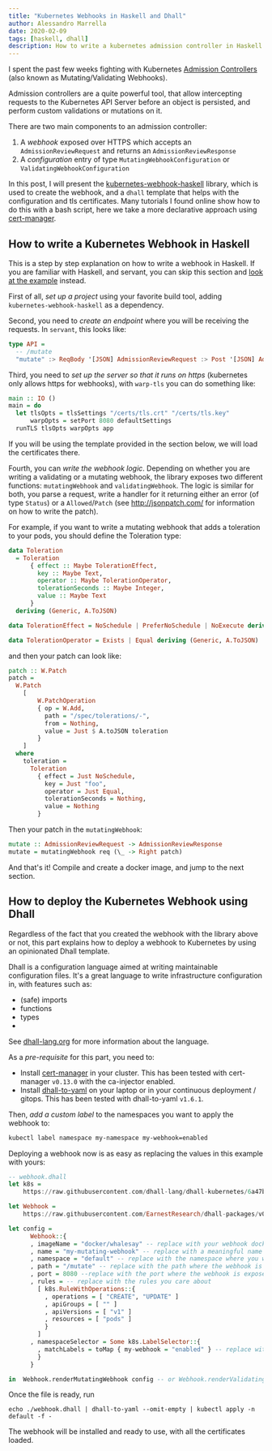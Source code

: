 ```yaml
---
title: "Kubernetes Webhooks in Haskell and Dhall"
author: Alessandro Marrella
date: 2020-02-09
tags: [haskell, dhall]
description: How to write a kubernetes admission controller in Haskell
---
```


I spent the past few weeks fighting with Kubernetes [Admission Controllers](https://kubernetes.io/docs/reference/access-authn-authz/admission-controllers/) (also known as Mutating/Validating Webhooks). 

Admission controllers are a quite powerful tool, that allow intercepting requests to the Kubernetes API Server before an object is persisted, and perform custom validations or mutations on it. 

There are two main components to an admission controller:
1. A *webhook* exposed over HTTPS which accepts an `AdmissionReviewRequest` and returns an `AdmissionReviewResponse`
2. A *configuration* entry of type `MutatingWebhookConfiguration` or `ValidatingWebhookConfiguration`

In this post, I will present the [kubernetes-webhook-haskell](https://hackage.haskell.org/package/kubernetes-webhook-haskell) library, which is used to create the webhook, and a `dhall` template that helps with the configuration and tls certificates. Many tutorials I found online show how to do this with a bash script, here we take a more declarative approach using [cert-manager](https://cert-manager.io). 

## How to write a Kubernetes Webhook in Haskell
This is a step by step explanation on how to write a webhook in Haskell. If you are familiar with Haskell, and servant, you can skip this section and [look at the example](https://github.com/EarnestResearch/kubernetes-webhook-haskell#kubernetes-webhook-haskell) instead.

First of all, *set up a project* using your favorite build tool, adding `kubernetes-webhook-haskell` as a dependency.

Second, you need to *create an endpoint* where you will be receiving the requests. In `servant`, this looks like:
```haskell
type API =
  -- /mutate
  "mutate" :> ReqBody '[JSON] AdmissionReviewRequest :> Post '[JSON] AdmissionReviewResponse
```

Third, you need to *set up the server so that it runs on https* (kubernetes only allows https for webhooks), with `warp-tls` you can do something like:

```haskell
main :: IO ()
main = do
  let tlsOpts = tlsSettings "/certs/tls.crt" "/certs/tls.key"
      warpOpts = setPort 8080 defaultSettings
  runTLS tlsOpts warpOpts app
```
If you will be using the template provided in the section below, we will load the certificates there.

Fourth, you can *write the webhook logic*. Depending on whether you are writing a validating or a mutating webhook, the library exposes two different functions: `mutatingWebhook` and `validatingWebhook`. The logic is similar for both, you parse a request, write a handler for it returning either an error (of type `Status`) or a `Allowed`/`Patch` (see http://jsonpatch.com/ for information on how to write the patch).

For example, if you want to write a mutating webhook that adds a toleration to your pods, you should define the Toleration type:
```haskell
data Toleration
  = Toleration
      { effect :: Maybe TolerationEffect,
        key :: Maybe Text,
        operator :: Maybe TolerationOperator,
        tolerationSeconds :: Maybe Integer,
        value :: Maybe Text
      }
  deriving (Generic, A.ToJSON)

data TolerationEffect = NoSchedule | PreferNoSchedule | NoExecute deriving (Generic, A.ToJSON)

data TolerationOperator = Exists | Equal deriving (Generic, A.ToJSON)
```

and then your patch can look like:
```haskell
patch :: W.Patch
patch =
  W.Patch
    [ 
        W.PatchOperation
        { op = W.Add,
          path = "/spec/tolerations/-",
          from = Nothing,
          value = Just $ A.toJSON toleration
        }
    ]
  where 
    toleration = 
      Toleration
        { effect = Just NoSchedule,
          key = Just "foo",
          operator = Just Equal,
          tolerationSeconds = Nothing,
          value = Nothing
        }
```

Then your patch in the `mutatingWebhook`:
```haskell
mutate :: AdmissionReviewRequest -> AdmissionReviewResponse
mutate = mutatingWebhook req (\_ -> Right patch)
```

And that's it! Compile and create a docker image, and jump to the next section.

## How to deploy the Kubernetes Webhook using Dhall
Regardless of the fact that you created the webhook with the library above or not, this part explains how to deploy a webhook to Kubernetes by using an opinionated Dhall template.

Dhall is a configuration language aimed at writing maintainable configuration files. It's a great language to write infrastructure configuration in, with features such as: 
- (safe) imports
- functions
- types
- 
See [dhall-lang.org](https://dhall-lang.org) for more information about the language.

As a *pre-requisite* for this part, you need to:
- Install [cert-manager](https://cert-manager.io) in your cluster. This has been tested with cert-manager `v0.13.0` with the ca-injector enabled.
- Install [dhall-to-yaml](https://dhall-lang.org) on your laptop or in your continuous deployment / gitops. This has been tested with dhall-to-yaml `v1.6.1`.

Then, *add a custom label* to the namespaces you want to apply the webhook to:
```sh
kubectl label namespace my-namespace my-webhook=enabled
```

Deploying a webhook now is as easy as replacing the values in this example with yours:
```haskell
-- webhook.dhall
let k8s = 
    https://raw.githubusercontent.com/dhall-lang/dhall-kubernetes/6a47bd50c4d3984a13570ea62382a3ad4a9919a4/1.14/package.dhall

let Webhook = 
    https://raw.githubusercontent.com/EarnestResearch/dhall-packages/v0.11.1/kubernetes/webhook/package.dhall

let config =
      Webhook::{
      , imageName = "docker/whalesay" -- replace with your webhook docker image
      , name = "my-mutating-webhook" -- replace with a meaningful name
      , namespace = "default" -- replace with the namespace where you want to deploy it
      , path = "/mutate" -- replace with the path where the webhook is exposed
      , port = 8080 --replace with the port where the webhook is exposed
      , rules = -- replace with the rules you care about
        [ k8s.RuleWithOperations::{
          , operations = [ "CREATE", "UPDATE" ]
          , apiGroups = [ "" ]
          , apiVersions = [ "v1" ]
          , resources = [ "pods" ]
          }
        ]
      , namespaceSelector = Some k8s.LabelSelector::{
        , matchLabels = toMap { my-webhook = "enabled" } -- replace with the label you used for the namespace
        }
      }

in  Webhook.renderMutatingWebhook config -- or Webhook.renderValidatingWebhook 
```

Once the file is ready, run 
```
echo ./webhook.dhall | dhall-to-yaml --omit-empty | kubectl apply -n default -f -
```

The webhook will be installed and ready to use, with all the certificates loaded.
